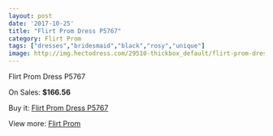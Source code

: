 ```yaml
---
layout: post
date: '2017-10-25'
title: "Flirt Prom Dress P5767"
category: Flirt Prom
tags: ["dresses","bridesmaid","black","rosy","unique"]
image: http://img.hectodress.com/29510-thickbox_default/flirt-prom-dress-p5767.jpg
---
```

Flirt Prom Dress P5767

On Sales: **$166.56**
<a href="https://www.hectodress.com/flirt-prom/13676-flirt-prom-dress-p5767.html"><amp-img layout="responsive" width="600" height="600" src="//img.hectodress.com/29510-thickbox_default/flirt-prom-dress-p5767.jpg" alt="Flirt Prom Dress P5767 0" /></a>
<a href="https://www.hectodress.com/flirt-prom/13676-flirt-prom-dress-p5767.html"><amp-img layout="responsive" width="600" height="600" src="//img.hectodress.com/29512-thickbox_default/flirt-prom-dress-p5767.jpg" alt="Flirt Prom Dress P5767 1" /></a>
<a href="https://www.hectodress.com/flirt-prom/13676-flirt-prom-dress-p5767.html"><amp-img layout="responsive" width="600" height="600" src="//img.hectodress.com/29511-thickbox_default/flirt-prom-dress-p5767.jpg" alt="Flirt Prom Dress P5767 2" /></a>

Buy it: [Flirt Prom Dress P5767](https://www.hectodress.com/flirt-prom/13676-flirt-prom-dress-p5767.html "Flirt Prom Dress P5767")

View more: [Flirt Prom](https://www.hectodress.com/223-flirt-prom "Flirt Prom")